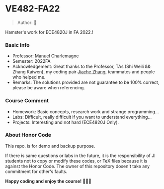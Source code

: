 # VE482-FA22
> Author: :hamster:

Hamster's work for ECE4820J in FA 2022.!

### Basic Info

+ Professor: Manuel Charlemagne
+ Semester: 2022FA
+ Acknowledgement: Great thanks to the Professor, TAs (Shi Weili && Zhang Kaiwen), my coding pair [Jiache Zhang](https://github.com/WillyKidd), teammates and people who helped me.
+ Remarks: The solutions provided are not guarantee to be 100% correct, please be aware when referencing.

### Course Comment

+ Homework: Basic concepts, research work and strange programming...
+ Labs: Difficult, really difficult if you want to understand everything...
+ Projects: Interesting and not hard (ECE4820J Only).

### About Honor Code

This repo. is for demo and backup purpose.

If there is same questions or labs in the future, it is the responsibility of JI students not to copy or modify these codes, or TeX files because it is against the Honor Code. The owner of this repository dosen't take any commitment for other's faults.



**Happy coding and enjoy the course!** :tada::tada::tada:
